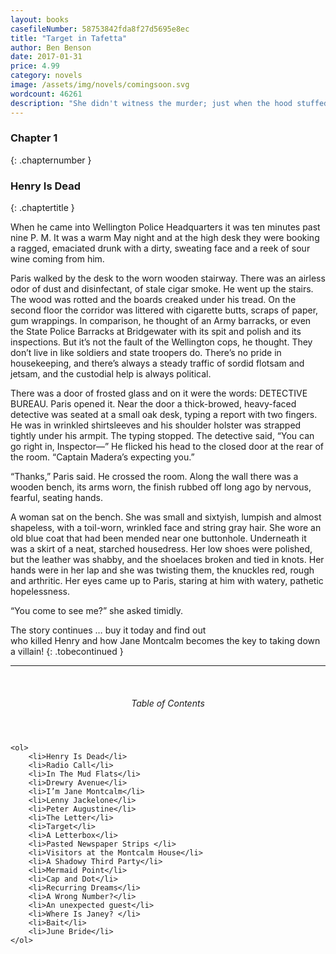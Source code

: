 ```yaml
---
layout: books
casefileNumber: 58753842fda8f27d5695e8ec
title: "Target in Tafetta"
author: Ben Benson
date: 2017-01-31
price: 4.99
category: novels
image: /assets/img/novels/comingsoon.svg
wordcount: 46261
description: "She didn't witness the murder; just when the hood stuffed the body down a manhole in front of her house. Now she's the target of villany. Can Wade Paris keep his witness alive long enough to testigy?"
---
```



### Chapter 1
{: .chapternumber }

### Henry Is Dead
{: .chaptertitle }

When he came into Wellington Police Headquarters it was ten minutes past nine P. M. It was a warm May night and at the high desk they were booking a ragged, emaciated drunk with a dirty, sweating face and a reek of sour wine coming from him.

Paris walked by the desk to the worn wooden stairway. There was an airless odor of dust and disinfectant, of stale cigar smoke. He went up the stairs. The wood was rotted and the boards creaked under his tread. On the second floor the corridor was littered with cigarette butts, scraps of paper, gum wrappings. In comparison, he thought of an Army barracks, or even the State Police Barracks at Bridgewater with its spit and polish and its inspections. But it’s not the fault of the Wellington cops, he thought. They don’t live in like soldiers and state troopers do. There’s no pride in housekeeping, and there’s always a steady traffic of sordid flotsam and jetsam, and the custodial help is always political.

There was a door of frosted glass and on it were the words: DETECTIVE BUREAU. Paris opened it. Near the door a thick-browed, heavy-faced detective was seated at a small oak desk, typing a report with two fingers. He was in wrinkled shirtsleeves and his shoulder holster was strapped tightly under his armpit. The typing stopped. The detective said, “You can go right in, Inspector—” He flicked his head to the closed door at the rear of the room. “Captain Madera’s expecting you.”

“Thanks,” Paris said. He crossed the room. Along the wall there was a wooden bench, its arms worn, the finish rubbed off long ago by nervous, fearful, seating hands. 

A woman sat on the bench. She was small and sixtyish, lumpish and almost shapeless, with a toil-worn, wrinkled face and string gray hair. She wore an old blue coat that had been mended near one buttonhole. Underneath it was a skirt of a neat, starched housedress. Her low shoes were polished, but the leather was shabby, and the shoelaces broken and tied in knots. Her hands were in her lap and she was twisting them, the knuckles red, rough and arthritic. Her eyes came up to Paris, staring at him with watery, pathetic hopelessness.

“You come to see me?” she asked timidly.

The story continues &hellip; buy it today and find out<br>who killed Henry and how Jane Montcalm becomes the key to taking down a villain!
{: .tobecontinued }

<hr>
<br>

<div class="toc">
	<header>
		<h6>Table of Contents</h6>
	</header>

	<ol>
		<li>Henry Is Dead</li>
		<li>Radio Call</li>
		<li>In The Mud Flats</li>
		<li>Drewry Avenue</li>
		<li>I’m Jane Montcalm</li>
		<li>Lenny Jackelone</li>
		<li>Peter Augustine</li>
		<li>The Letter</li>
		<li>Target</li>
		<li>A Letterbox</li>
		<li>Pasted Newspaper Strips </li>
		<li>Visitors at the Montcalm House</li>
		<li>A Shadowy Third Party</li>
		<li>Mermaid Point</li>
		<li>Cap and Dot</li>
		<li>Recurring Dreams</li>
		<li>A Wrong Number?</li>
		<li>An unexpected guest</li>
		<li>Where Is Janey? </li>
		<li>Bait</li>
		<li>June Bride</li>
	</ol>

</div>